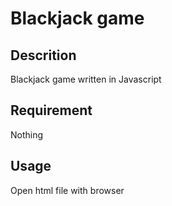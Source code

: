 # Blackjack game

## Descrition
Blackjack game written in Javascript

## Requirement
Nothing

## Usage
Open html file with browser
